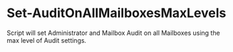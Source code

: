 # Set-AuditOnAllMailboxesMaxLevels
Script will set Administrator and Mailbox Audit on all Mailboxes using the max level of Audit settings.
